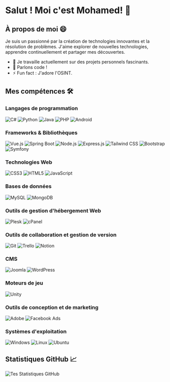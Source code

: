 # Salut ! Moi c'est Mohamed! 👋

## À propos de moi 😄

Je suis un passionné par la création de technologies innovantes et la résolution de problèmes. J'aime explorer de nouvelles technologies, apprendre continuellement et partager mes découvertes.

- 🔭 Je travaille actuellement sur des projets personnels fascinants.
- 💬 Parlons code !
- ⚡ Fun fact : J'adore l'OSINT.

## Mes compétences 🛠️

### Langages de programmation
![C#](https://img.shields.io/badge/-C%23-239120?style=for-the-badge&logo=c-sharp&logoColor=white)
![Python](https://img.shields.io/badge/-Python-3776AB?style=for-the-badge&logo=Python&logoColor=white)
![Java](https://img.shields.io/badge/-Java-007396?style=for-the-badge&logo=java&logoColor=white)
![PHP](https://img.shields.io/badge/-PHP-777BB4?style=for-the-badge&logo=php&logoColor=white)
![Android](https://img.shields.io/badge/-Android-3DDC84?style=for-the-badge&logo=android&logoColor=white)

### Frameworks & Bibliothèques
![Vue.js](https://img.shields.io/badge/-Vue.js-4FC08D?style=for-the-badge&logo=vue.js&logoColor=white)
![Spring Boot](https://img.shields.io/badge/-Spring%20Boot-6DB33F?style=for-the-badge&logo=spring-boot&logoColor=white)
![Node.js](https://img.shields.io/badge/-Node.js-339933?style=for-the-badge&logo=node.js&logoColor=white)
![Express.js](https://img.shields.io/badge/-Express.js-000000?style=for-the-badge&logo=express&logoColor=white)
![Tailwind CSS](https://img.shields.io/badge/-Tailwind%20CSS-38B2AC?style=for-the-badge&logo=tailwind-css&logoColor=white)
![Bootstrap](https://img.shields.io/badge/-Bootstrap-7952B3?style=for-the-badge&logo=bootstrap&logoColor=white)
![Symfony](https://img.shields.io/badge/-Symfony-000000?style=for-the-badge&logo=symfony&logoColor=white)

### Technologies Web
![CSS3](https://img.shields.io/badge/-CSS3-1572B6?style=for-the-badge&logo=css3&logoColor=white)
![HTML5](https://img.shields.io/badge/-HTML5-E34F26?style=for-the-badge&logo=html5&logoColor=white)
![JavaScript](https://img.shields.io/badge/-JavaScript-F7DF1E?style=for-the-badge&logo=javascript&logoColor=black)

### Bases de données
![MySQL](https://img.shields.io/badge/-MySQL-4479A1?style=for-the-badge&logo=mysql&logoColor=white)
![MongoDB](https://img.shields.io/badge/-MongoDB-47A248?style=for-the-badge&logo=mongodb&logoColor=white)

### Outils de gestion d'hébergement Web
![Plesk](https://img.shields.io/badge/-Plesk-52BBE6?style=for-the-badge&logo=plesk&logoColor=white)
![cPanel](https://img.shields.io/badge/-cPanel-FF6C2C?style=for-the-badge&logo=cpanel&logoColor=white)

### Outils de collaboration et gestion de version
![Git](https://img.shields.io/badge/-Git-F05032?style=for-the-badge&logo=git&logoColor=white)
![Trello](https://img.shields.io/badge/-Trello-0079BF?style=for-the-badge&logo=trello&logoColor=white)
![Notion](https://img.shields.io/badge/-Notion-000000?style=for-the-badge&logo=notion&logoColor=white)

### CMS
![Joomla](https://img.shields.io/badge/-Joomla-5091CD?style=for-the-badge&logo=joomla&logoColor=white)
![WordPress](https://img.shields.io/badge/-WordPress-21759B?style=for-the-badge&logo=wordpress&logoColor=white)

### Moteurs de jeu
![Unity](https://img.shields.io/badge/-Unity-000000?style=for-the-badge&logo=unity&logoColor=white)

### Outils de conception et de marketing
![Adobe](https://img.shields.io/badge/-Adobe%20Suite-FF0000?style=for-the-badge&logo=adobe&logoColor=white)
![Facebook Ads](https://img.shields.io/badge/-Facebook%20Ads-4267B2?style=for-the-badge&logo=facebook&logoColor=white)

### Systèmes d'exploitation
![Windows](https://img.shields.io/badge/-Windows-0078D6?style=for-the-badge&logo=windows&logoColor=white)
![Linux](https://img.shields.io/badge/-Linux-FCC624?style=for-the-badge&logo=linux&logoColor=black)
![Ubuntu](https://img.shields.io/badge/-Ubuntu-E95420?style=for-the-badge&logo=ubuntu&logoColor=white)

## Statistiques GitHub 📈

![Tes Statistiques GitHub](https://github-readme-stats.vercel.app/api?username=stripsy&show_icons=true)
